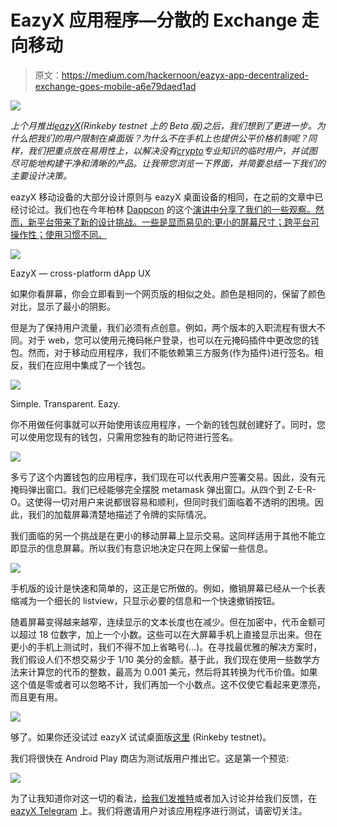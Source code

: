 # EazyX 应用程序—分散的 Exchange 走向移动

> 原文：<https://medium.com/hackernoon/eazyx-app-decentralized-exchange-goes-mobile-a6e79daed1ad>

![](img/882777fc535cc9d900c56e431093cb10.png)

*上个月推出*[*eazyX*](http://eazy.exchange)*(Rinkeby testnet 上的 Beta 版)之后，我们想到了更进一步。为什么把我们的用户限制在桌面版？为什么不在手机上也提供公平价格机制呢？同样，我们把重点放在易用性上，以解决没有*[*crypto*](https://hackernoon.com/tagged/crypto)*专业知识的临时用户，并试图尽可能地构建干净和清晰的产品。让我带您浏览一下界面，并简要总结一下我们的主要设计决策。*

eazyX 移动设备的大部分设计原则与 eazyX 桌面设备的相同，在之前的文章中已经讨论过。我们也在今年柏林 [Dappcon](http://dappcon.io) 的这个[演讲中分享了我们的一些观察。然而，新平台带来了新的设计挑战。一些是显而易见的:更小的屏幕尺寸；跨平台可操作性；使用习惯不同。](https://www.youtube.com/watch?v=EWW2AglMBqs)

![](img/225b3aa0473a39cc5974ebfcd67308f9.png)

EazyX — cross-platform dApp UX

如果你看屏幕，你会立即看到一个网页版的相似之处。颜色是相同的，保留了颜色对比，显示了最小的阴影。

但是为了保持用户流量，我们必须有点创意。例如，两个版本的入职流程有很大不同。对于 web，您可以使用元掩码帐户登录，也可以在元掩码插件中更改您的钱包。然而，对于移动应用程序，我们不能依赖第三方服务(作为插件)进行签名。相反，我们在应用中集成了一个钱包。

![](img/5d4fa9fde8cae0618738d850397bfe26.png)

Simple. Transparent. Eazy.

你不用做任何事就可以开始使用该应用程序，一个新的钱包就创建好了。同时，您可以使用您现有的钱包，只需用您独有的助记符进行签名。

![](img/2a3c7372d917b96a524aec8651aaa5fc.png)

多亏了这个内置钱包的应用程序，我们现在可以代表用户签署交易。因此，没有元掩码弹出窗口。我们已经能够完全摆脱 metamask 弹出窗口。从四个到 Z-E-R-O。这使得一切对用户来说都很容易和顺利，但同时我们面临着不透明的困境。因此，我们的加载屏幕清楚地描述了令牌的实际情况。

我们面临的另一个挑战是在更小的移动屏幕上显示交易。这同样适用于其他不能立即显示的信息屏幕。所以我们有意识地决定只在网上保留一些信息。

![](img/83ab290afa524f21e0fccc5a7a68f79c.png)

手机版的设计是快速和简单的，这正是它所做的。例如，撤销屏幕已经从一个长表缩减为一个细长的 listview，只显示必要的信息和一个快速撤销按钮。

随着屏幕变得越来越窄，连续显示的文本长度也在减少。但在加密中，代币金额可以超过 18 位数字，加上一个小数。这些可以在大屏幕手机上直接显示出来。但在更小的手机上测试时，我们不得不加上省略号(…)。在寻找最优雅的解决方案时，我们假设人们不想交易少于 1/10 美分的金额。基于此，我们现在使用一些数学方法来计算您的代币的整数，最高为 0.001 美元，然后将其转换为代币价值。如果这个值是零或者可以忽略不计，我们再加一个小数点。这不仅使它看起来更漂亮，而且更有用。

![](img/79db51038848cf39a7df7149f649192a.png)

够了。如果你还没试过 eazyX 试试桌面版[这里](http://eazy.exchange) (Rinkeby testnet)。

我们将很快在 Android Play 商店为测试版用户推出它。这是第一个预览:

![](img/0bfc9223725078ff6565862767b1fa92.png)

为了让我知道你对这一切的看法，[给我们发推特](https://twitter.com/eazyXchange)或者加入讨论并给我们反馈，在 [eazyX Telegram](https://t.me/eazyXchange) 上。我们将邀请用户对该应用程序进行测试，请密切关注。